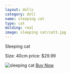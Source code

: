 ```yaml
---
layout: dolls
category: doll
name: sleeping cat
type: cat
molding: real
image: sleeping cat/cat3.jpg
---
```


Sleeping cat

Size: 40cm
price: $29.99

![sleeping cat](http://ecx.images-amazon.com/images/I/41-WyrA0cNL._SL500_AA300_.jpg)
     <a class="btn giga" href="{{site.baseurl}}/cart/">Buy Now</a>
